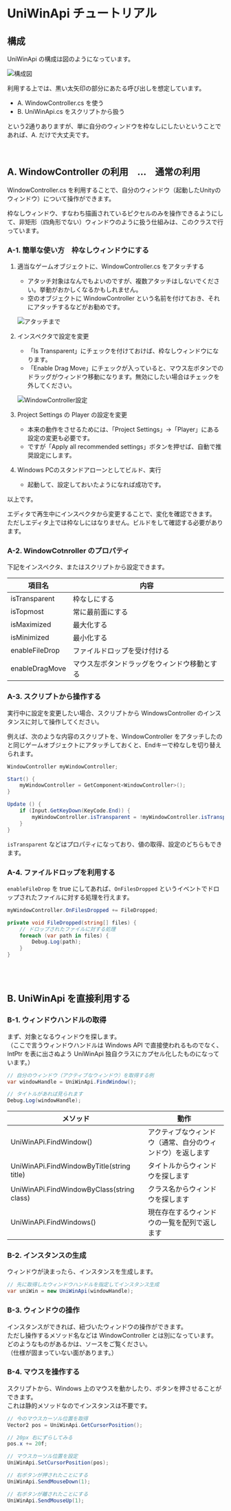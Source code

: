 # UniWinApi チュートリアル

## 構成

UniWinApi の構成は図のようになっています。

![構成図](img_jp/fig_01_configuration.png)

利用する上では、黒い太矢印の部分にあたる呼び出しを想定しています。
* A. WindowController.cs を使う
* B. UniWinApi.cs をスクリプトから扱う

という2通りありますが、単に自分のウィンドウを枠なしにしたいということであれば、A. だけで大丈夫です。

<br />

## A. WindowController の利用　…　通常の利用

WindowController.cs を利用することで、自分のウィンドウ（起動したUnityのウィンドウ）について操作ができます。

枠なしウィンドウ、すなわち描画されているピクセルのみを操作できるようにして、非矩形（四角形でない）ウィンドウのように扱う仕組みは、このクラスで行っています。


### A-1. 簡単な使い方　枠なしウィンドウにする

1. 適当なゲームオブジェクトに、WindowController.cs をアタッチする
	* アタッチ対象はなんでもよいのですが、複数アタッチはしないでください。挙動がおかしくなるかもしれません。
	* 空のオブジェクトに WindowController という名前を付けておき、それにアタッチするなどがお勧めです。

	![アタッチまで](img_jp/fig_11_attach.png)

2. インスペクタで設定を変更
	* 「Is Transparent」にチェックを付けておけば、枠なしウィンドウになります。
	* 「Enable Drag Move」にチェックが入っていると、マウス左ボタンでのドラッグがウィンドウ移動になります。無効にしたい場合はチェックを外してください。

	![WindowController設定](img_jp/fig_12_settings.png)

3. Project Settings の Player の設定を変更
	* 本来の動作をさせるためには、「Project Settings」→「Player」にある設定の変更も必要です。
	* ですが「Apply all recommended settings」ボタンを押せば、自動で推奨設定にします。

4. Windows PCのスタンドアローンとしてビルド、実行
	* 起動して、設定しておいたようになれば成功です。

以上です。

エディタで再生中にインスペクタから変更することで、変化を確認できます。  
ただしエディタ上では枠なしにはなりません。ビルドをして確認する必要があります。


### A-2. WindowCotnroller のプロパティ

下記をインスペクタ、またはスクリプトから設定できます。

|項目名          |内容          |
|---------------|--------------|
|isTransparent |枠なしにする    |
|isTopmost     |常に最前面にする|
|isMaximized   |最大化する     |
|isMinimized   |最小化する     |
|enableFileDrop|ファイルドロップを受け付ける|
|enableDragMove|マウス左ボタンドラッグをウィンドウ移動とする|


### A-3. スクリプトから操作する

実行中に設定を変更したい場合、スクリプトから WindowsController のインスタンスに対して操作してください。

例えば、次のような内容のスクリプトを、WindowController をアタッチしたのと同じゲームオブジェクトにアタッチしておくと、Endキーで枠なしを切り替えられます。

```csharp
WindowController myWindowController;

Start() {
	myWindowController = GetComponent<WindowController>();
}

Update () {
	if (Input.GetKeyDown(KeyCode.End)) {
		myWindowController.isTransparent = !myWindowController.isTransparent;
	}
}
```

`isTransparent` などはプロパティになっており、値の取得、設定のどちらもできます。


### A-4. ファイルドロップを利用する

`enableFileDrop` を true にしてあれば、`OnFilesDropped` というイベントでドロップされたファイルに対する処理を行えます。

```csharp
myWindowController.OnFilesDropped += FileDropped;

private void FileDropped(string[] files) {
	// ドロップされたファイルに対する処理
	foreach (var path in files) {
		Debug.Log(path);
	}
}
```

<br />
<br />

## B. UniWinApi を直接利用する

### B-1. ウィンドウハンドルの取得

まず、対象となるウィンドウを探します。  
（ここで言うウィンドウハンドルは Windows API で直接使われるものでなく、IntPtr を表に出さぬよう UniWinApi 独自クラスにカプセル化したものになっています。）

```csharp
// 自分のウィンドウ（アクティブなウィンドウ）を取得する例
var windowHandle = UniWinApi.FindWindow();

// タイトルがあれば見られます
Debug.Log(windowHandle);
```

|メソッド                |動作|
|-----------------------|----|
| UniWinAPi.FindWindow()|アクティブなウィンドウ（通常、自分のウィンドウ）を返します|
| UniWinAPi.FindWindowByTitle(string title)|タイトルからウィンドウを探します|
| UniWinAPi.FindWindowByClass(string class)|クラス名からウィンドウを探します|
| UniWinAPi.FindWindows()|現在存在するウィンドウの一覧を配列で返します|


### B-2. インスタンスの生成

ウィンドウが決まったら、インスタンスを生成します。

```csharp
// 先に取得したウィンドウハンドルを指定してインスタンス生成
var uniWin = new UniWinApi(windowHandle);
```

### B-3. ウィンドウの操作

インスタンスができれば、紐づいたウィンドウの操作ができます。  
ただし操作するメソッド名などは WindowController とは別になっています。  
どのようなものがあるかは、ソースをご覧ください。  
（仕様が固まっていない面があります。）


### B-4. マウスを操作する

スクリプトから、Windows 上のマウスを動かしたり、ボタンを押させることができます。  
これは静的メソッドなのでインスタンスは不要です。

```csharp
// 今のマウスカーソル位置を取得
Vector2 pos = UniWinApi.GetCursorPosition();

// 20px 右にずらしてみる
pos.x += 20f;

// マウスカーソル位置を設定
UniWinApi.SetCursorPosition(pos);

// 右ボタンが押されたことにする
UniWinApi.SendMouseDown(1);

// 右ボタンが離されたことにする
UniWinApi.SendMouseUp(1);
```
